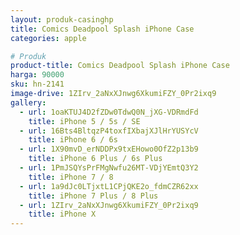 ```yaml
---
layout: produk-casinghp
title: Comics Deadpool Splash iPhone Case
categories: apple

# Produk
product-title: Comics Deadpool Splash iPhone Case
harga: 90000
sku: hn-2141
image-drive: 1ZIrv_2aNxXJnwg6XkumiFZY_0Pr2ixq9
gallery:
  - url: 1oaKTUJ4D2fZDw0TdwQ0N_jXG-VDRmdFd
    title: iPhone 5 / 5s / SE
  - url: 16Bts4BltqzP4toxfIXbajXJlHrYUSYcV
    title: iPhone 6 / 6s
  - url: 1X90mvD_erNDDPx9txEHowo0OfZ2p13b9
    title: iPhone 6 Plus / 6s Plus
  - url: 1PmJSQYsPrFMgNwfu26MT-VDjYEmtQ3Y2
    title: iPhone 7 / 8
  - url: 1a9dJc0LTjxtL1CPjQKE2o_fdmCZR62xx
    title: iPhone 7 Plus / 8 Plus
  - url: 1ZIrv_2aNxXJnwg6XkumiFZY_0Pr2ixq9
    title: iPhone X
---
```

